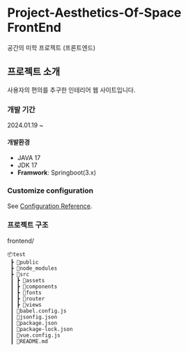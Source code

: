 # Project-Aesthetics-Of-Space FrontEnd
공간의 미학 프로젝트 (프론트엔드)


## 프로젝트 소개
사용자의 편의를 추구한 인테리어 웹 사이트입니다.


### 개발 기간
2024.01.19 ~


#### 개발환경
- JAVA 17
- JDK 17
- **Framwork**: Springboot(3.x)


### Customize configuration
See [Configuration Reference](https://cli.vuejs.org/config/).

### 프로젝트 구조
frontend/
```shell
📦test
 ┣ 📂public
 ┣ 📂node_modules
 ┣ 📂src
 ┃ ┣ 📂assets
 ┃ ┣ 📂components
 ┃ ┣ 📂fonts
 ┃ ┣ 📂router
 ┃ ┣ 📂views
 ┃ 📜babel.config.js
 ┃ 📜jsonfig.json
 ┃ 📜package.json
 ┃ 📜package-lock.json
 ┃ 📜vue.config.js
 ┃ 📜README.md
```
